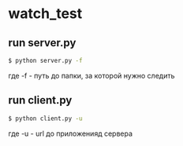 # watch_test

## run server.py

```sh
$ python server.py -f
```
где -f - путь до папки, за которой нужно следить

## run client.py

```sh
$ python client.py -u
```
где -u - url до приложенияд сервера
